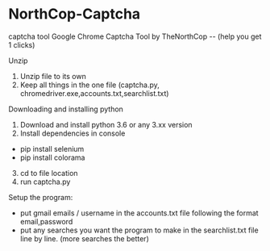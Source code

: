 # NorthCop-Captcha
captcha tool
Google Chrome Captcha Tool by TheNorthCop -- (help you get 1 clicks)

Unzip
1. Unzip file to its own
2. Keep all things in the one file (captcha.py, chromedriver.exe,accounts.txt,searchlist.txt)

Downloading and installing python

1. Download and install python 3.6 or any 3.xx version
2. Install dependencies in console
- pip install selenium
- pip install colorama
3. cd to file location 
4. run captcha.py

Setup the program:
- put gmail emails / username in the accounts.txt file following the format email,password
- put any searches you want the program to make in the searchlist.txt file line by line. (more searches the better)

